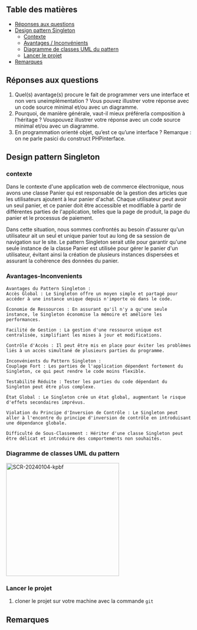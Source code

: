 ## Table des matières
- [Réponses aux questions](#réponses-aux-questions)
- [Design pattern Singleton](#design-pattern-singleton)
  - [Contexte](#contexte)
  - [Avantages / Inconvénients](#avantages-inconvenients)
  - [Diagramme de classes UML du pattern](#diagramme-de-classes-uml-du-pattern)
  - [Lancer le projet](#lancer-le-projet)
- [Remarques](#remarques)
## Réponses aux questions
1. Quel(s) avantage(s) procure le fait de programmer vers une interface et non vers uneimplémentation ? Vous pouvez illustrer votre réponse avec un code source minimal et/ou avec un diagramme.
2. Pourquoi, de manière générale, vaut-il mieux préférerla composition à l’héritage ? Vouspouvez illustrer votre réponse avec un code source minimal et/ou avec un diagramme.
3. En programmation orienté objet, qu’est ce qu’une interface ? Remarque : on ne parle pasici du construct PHPinterface.
## Design pattern Singleton
    
### contexte
    
Dans le contexte d'une application web de commerce électronique, nous avons une classe Panier qui est responsable de la gestion des articles que les utilisateurs ajoutent à leur panier d'achat. Chaque utilisateur peut avoir un seul panier, et ce panier doit être accessible et modifiable à partir de différentes parties de l'application, telles que la page de produit, la page du panier et le processus de paiement.

Dans cette situation, nous sommes confrontés au besoin d'assurer qu'un utilisateur ait un seul et unique panier tout au long de sa session de navigation sur le site. Le pattern Singleton serait utile pour garantir qu'une seule instance de la classe Panier est utilisée pour gérer le panier d'un utilisateur, évitant ainsi la création de plusieurs instances dispersées et assurant la cohérence des données du panier.
   
   
### Avantages-Inconvenients

    Avantages du Pattern Singleton :
    Accès Global : Le Singleton offre un moyen simple et partagé pour accéder à une instance unique depuis n'importe où dans le code.

    Économie de Ressources : En assurant qu'il n'y a qu'une seule instance, le Singleton économise la mémoire et améliore les performances.

    Facilité de Gestion : La gestion d'une ressource unique est centralisée, simplifiant les mises à jour et modifications.

    Contrôle d'Accès : Il peut être mis en place pour éviter les problèmes liés à un accès simultané de plusieurs parties du programme.

    Inconvénients du Pattern Singleton :
    Couplage Fort : Les parties de l'application dépendent fortement du Singleton, ce qui peut rendre le code moins flexible.

    Testabilité Réduite : Tester les parties du code dépendant du Singleton peut être plus complexe.

    État Global : Le Singleton crée un état global, augmentant le risque d'effets secondaires imprévus.

    Violation du Principe d'Inversion de Contrôle : Le Singleton peut aller à l'encontre du principe d'inversion de contrôle en introduisant une dépendance globale.

    Difficulté de Sous-Classement : Hériter d'une classe Singleton peut être délicat et introduire des comportements non souhaités.

### Diagramme de classes UML du pattern

<img width="306" alt="SCR-20240104-kpbf" src="https://github.com/Dteeech/MDS-design-pattern/assets/100597736/18c98906-b566-435d-be67-02a44db48f41">

### Lancer le projet
  1. cloner le projet sur votre machine avec la commande `git `

## Remarques
